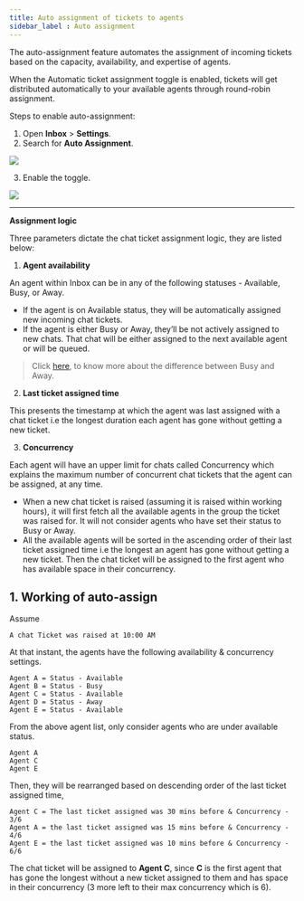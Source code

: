 ```yaml
---
title: Auto assignment of tickets to agents
sidebar_label : Auto assignment
---
```


  
  
  

The auto-assignment feature automates the assignment of incoming tickets based on the capacity, availability, and expertise of agents.

When the Automatic ticket assignment toggle is enabled, tickets will get distributed automatically to your available agents through round-robin assignment.

  

Steps to enable auto-assignment:

1. Open **Inbox** > **Settings**.
2. Search for **Auto Assignment**.

![](https://i.imgur.com/EAkPKUL.png) 

3. Enable the toggle.

![](https://i.imgur.com/1StI1XM.png)

  

---

**Assignment logic**

Three parameters dictate the chat ticket assignment logic, they are listed below:

  

1.  **Agent availability**

An agent within Inbox can be in any of the following statuses - Available, Busy, or Away.

- If the agent is on Available status, they will be automatically assigned new incoming chat tickets.
- If the agent is either Busy or Away, they’ll be not actively assigned to new chats. That chat will be either assigned to the next available agent or will be queued.


> Click [here](https://docs.yellow.ai/docs/platform_concepts/inbox/inbox/#3-default-agent-status), to know more about the difference between Busy and Away.

2.  **Last ticket assigned time**

This presents the timestamp at which the agent was last assigned with a chat ticket i.e the longest duration each agent has gone without getting a new ticket.

3.  **Concurrency**

Each agent will have an upper limit for chats called Concurrency which explains the maximum number of concurrent chat tickets that the agent can be assigned, at any time.

- When a new chat ticket is raised (assuming it is raised within working hours), it will first fetch all the available agents in the group the ticket was raised for. It will not consider agents who have set their status to Busy or Away.
- All the available agents will be sorted in the ascending order of their last ticket assigned time i.e the longest an agent has gone without getting a new ticket. Then the chat ticket will be assigned to the first agent who has available space in their concurrency.

  

  

## 1. Working of auto-assign

  

Assume

    A chat Ticket was raised at 10:00 AM

  

At that instant, the agents have the following availability & concurrency settings.

  

    Agent A = Status - Available
    Agent B = Status - Busy
    Agent C = Status - Available
    Agent D = Status - Away
    Agent E = Status - Available

  

From the above agent list, only consider agents who are under available status.

    Agent A
    Agent C
    Agent E

Then, they will be rearranged based on descending order of the last ticket assigned time,

    Agent C = The last ticket assigned was 30 mins before & Concurrency - 3/6  
    Agent A = the last ticket assigned was 15 mins before & Concurrency - 4/6
    Agent E = the last ticket assigned was 10 mins before & Concurrency - 6/6


The chat ticket will be assigned to **Agent C**, since **C** is the first agent that has gone the longest without a new ticket assigned to them and has space in their concurrency (3 more left to their max concurrency which is 6).